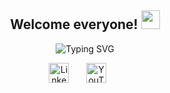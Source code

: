 <h2 align="center">
  Welcome everyone!
  <img src="https://media.giphy.com/media/H8FP5CniGPbB4zFnRR/giphy.gif" width="30">
</h2>

<!-- from https://github.com/DenverCoder1/readme-typing-svg-->
<p align="center">
  <a><img src="https://readme-typing-svg.demolab.com?font=Nothing+You+Could+Do&pause=1000&color=FFD700&background=FFB4FB00&center=true&vCenter=true&width=435&lines=Aspiring+full-stack+developer;Student+by+day%2C+dreamer+by+night" alt="Typing SVG" /></a>
</p>

<!-- Social media icons/links -->
<p align="center">
  <a href="https://www.linkedin.com/in/nur-shaziera-binte-ismail/"><img width="32px" alt="LinkedIn" title="LinkedIn" src="https://imgur.com/JSibq6F.png"></a>
  &#8287;&#8287;&#8287;&#8287;&#8287;
  <a href="https://www.youtube.com/channel/UChPkn8KYvuHjETKCDDOw4jw"><img width="32px" alt="YouTube" title="YouTube" src="https://i.imgur.com/qiXu7b2.png"/></a>
  &#8287;&#8287;&#8287;&#8287;&#8287;
</p>